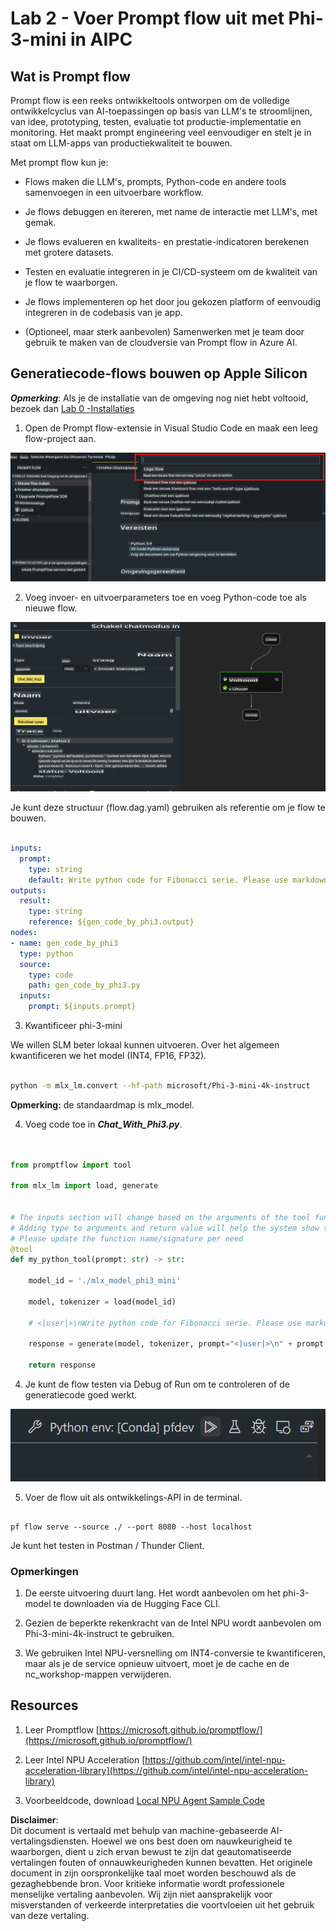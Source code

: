 # **Lab 2 - Voer Prompt flow uit met Phi-3-mini in AIPC**

## **Wat is Prompt flow**

Prompt flow is een reeks ontwikkeltools ontworpen om de volledige ontwikkelcyclus van AI-toepassingen op basis van LLM's te stroomlijnen, van idee, prototyping, testen, evaluatie tot productie-implementatie en monitoring. Het maakt prompt engineering veel eenvoudiger en stelt je in staat om LLM-apps van productiekwaliteit te bouwen.

Met prompt flow kun je:

- Flows maken die LLM's, prompts, Python-code en andere tools samenvoegen in een uitvoerbare workflow.

- Je flows debuggen en itereren, met name de interactie met LLM's, met gemak.

- Je flows evalueren en kwaliteits- en prestatie-indicatoren berekenen met grotere datasets.

- Testen en evaluatie integreren in je CI/CD-systeem om de kwaliteit van je flow te waarborgen.

- Je flows implementeren op het door jou gekozen platform of eenvoudig integreren in de codebasis van je app.

- (Optioneel, maar sterk aanbevolen) Samenwerken met je team door gebruik te maken van de cloudversie van Prompt flow in Azure AI.



## **Generatiecode-flows bouwen op Apple Silicon**

***Opmerking***: Als je de installatie van de omgeving nog niet hebt voltooid, bezoek dan [Lab 0 -Installaties](./01.Installations.md)

1. Open de Prompt flow-extensie in Visual Studio Code en maak een leeg flow-project aan.

![create](../../../../../../../../../translated_images/pf_create.d6172d8277a78a7fa82cd6ff727ed44e037fa78b662f1f62d5963f36d712d229.nl.png)

2. Voeg invoer- en uitvoerparameters toe en voeg Python-code toe als nieuwe flow.

![flow](../../../../../../../../../translated_images/pf_flow.d5646a323fb7f444c0b98b4521057a592325c583e7ba18bc31500bc0415e9ef3.nl.png)

Je kunt deze structuur (flow.dag.yaml) gebruiken als referentie om je flow te bouwen.

```yaml

inputs:
  prompt:
    type: string
    default: Write python code for Fibonacci serie. Please use markdown as output
outputs:
  result:
    type: string
    reference: ${gen_code_by_phi3.output}
nodes:
- name: gen_code_by_phi3
  type: python
  source:
    type: code
    path: gen_code_by_phi3.py
  inputs:
    prompt: ${inputs.prompt}


```

3. Kwantificeer phi-3-mini

We willen SLM beter lokaal kunnen uitvoeren. Over het algemeen kwantificeren we het model (INT4, FP16, FP32).

```bash

python -m mlx_lm.convert --hf-path microsoft/Phi-3-mini-4k-instruct

```

**Opmerking:** de standaardmap is mlx_model.

4. Voeg code toe in ***Chat_With_Phi3.py***.

```python


from promptflow import tool

from mlx_lm import load, generate


# The inputs section will change based on the arguments of the tool function, after you save the code
# Adding type to arguments and return value will help the system show the types properly
# Please update the function name/signature per need
@tool
def my_python_tool(prompt: str) -> str:

    model_id = './mlx_model_phi3_mini'

    model, tokenizer = load(model_id)

    # <|user|>\nWrite python code for Fibonacci serie. Please use markdown as output<|end|>\n<|assistant|>

    response = generate(model, tokenizer, prompt="<|user|>\n" + prompt  + "<|end|>\n<|assistant|>", max_tokens=2048, verbose=True)

    return response


```

4. Je kunt de flow testen via Debug of Run om te controleren of de generatiecode goed werkt.

![RUN](../../../../../../../../../translated_images/pf_run.d918637dc00f61e9bdeec37d4cc9646f77d270ac9203bcce13569f3157202b6e.nl.png)

5. Voer de flow uit als ontwikkelings-API in de terminal.

```

pf flow serve --source ./ --port 8080 --host localhost   

```

Je kunt het testen in Postman / Thunder Client.


### **Opmerkingen**

1. De eerste uitvoering duurt lang. Het wordt aanbevolen om het phi-3-model te downloaden via de Hugging Face CLI.

2. Gezien de beperkte rekenkracht van de Intel NPU wordt aanbevolen om Phi-3-mini-4k-instruct te gebruiken.

3. We gebruiken Intel NPU-versnelling om INT4-conversie te kwantificeren, maar als je de service opnieuw uitvoert, moet je de cache en de nc_workshop-mappen verwijderen.



## **Resources**

1. Leer Promptflow [https://microsoft.github.io/promptflow/](https://microsoft.github.io/promptflow/)

2. Leer Intel NPU Acceleration [https://github.com/intel/intel-npu-acceleration-library](https://github.com/intel/intel-npu-acceleration-library)

3. Voorbeeldcode, download [Local NPU Agent Sample Code](../../../../../../../../../code/07.Lab/01/AIPC/local-npu-agent)

**Disclaimer**:  
Dit document is vertaald met behulp van machine-gebaseerde AI-vertalingsdiensten. Hoewel we ons best doen om nauwkeurigheid te waarborgen, dient u zich ervan bewust te zijn dat geautomatiseerde vertalingen fouten of onnauwkeurigheden kunnen bevatten. Het originele document in zijn oorspronkelijke taal moet worden beschouwd als de gezaghebbende bron. Voor kritieke informatie wordt professionele menselijke vertaling aanbevolen. Wij zijn niet aansprakelijk voor misverstanden of verkeerde interpretaties die voortvloeien uit het gebruik van deze vertaling.